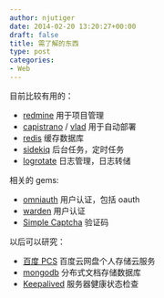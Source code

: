 ```yaml
---
author: njutiger
date: 2014-02-20 13:20:27+00:00
draft: false
title: 需了解的东西
type: post
categories:
- Web
---
```


目前比较有用的：




  * [redmine](http://www.redmine.org/) 用于项目管理
  * [capistrano](https://github.com/capistrano/capistrano) / [vlad](https://github.com/seattlerb/vlad) 用于自动部署
  * [redis](http://redis.io/) 缓存数据库
  * [sidekiq](http://sidekiq.org/) 后台任务，定时任务
  * [logrotate]() 日志管理，日志转储




相关的 gems:




  * [omniauth](https://github.com/intridea/omniauth) 用户认证，包括 oauth
  * [warden](https://github.com/hassox/warden) 用户认证
  * [Simple Captcha](http://expressica.com/simple_captcha/) 验证码




以后可以研究：




  * [百度 PCS](http://developer.baidu.com/ms/pcs) 百度云网盘个人存储云服务
  * [mongodb](http://www.mongodb.org/) 分布式文档存储数据库
  * [Keepalived](http://www.keepalived.org/) 服务器健康状态检查


